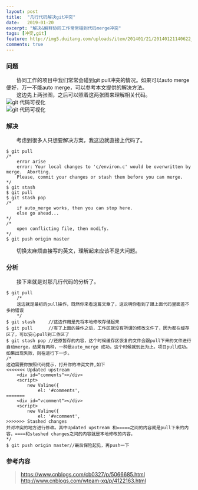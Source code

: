 ```yaml
---
layout: post
title:  "几行代码解决git冲突"
date:   2019-01-20
excerpt: "解决&解释协同工作常常碰到代码merge冲突"
tags: [冲突,git]
feature: http://img5.duitang.com/uploads/item/201401/21/20140121140622_nMuZi.jpeg
comments: true
---
```


### 问题

&emsp;&emsp;协同工作的项目中我们常常会碰到git pull冲突的情况。如果可以auto merge便好，万一不能auto merge，可以参考本文提供的解决方法。<br/>
&emsp;&emsp;这边先上两张图，之后可以照着这两张图来理解相关代码。<br/>
![git 代码可视化](https://JiabinTan.github.io/assets/img/post/211933513474570.jpg "git 代码可视化")<br/>
![git 代码可视化](https://JiabinTan.github.io/assets/img/post/211934044109593.jpg 'git 代码可视化')
### 解决
&emsp;&emsp;考虑到很多人只想要解决方案，我这边就直接上代码了。<br/>


    $ git pull 
    /*
    	error arise
    	error: Your local changes to 'c/environ.c' would be overwritten by merge.  Aborting.
    	Please, commit your changes or stash them before you can merge.
    */
    $ git stash
    $ git pull
    $ git stash pop
    /*
    	if auto_merge works, then you can stop here.
    	else go ahead...
    */
    /*
    	open conflicting file, then modify.
    */
    $ git push origin master
    
&emsp;&emsp;切换太麻烦直接写的英文，理解起来应该不是大问题。<br/>

### 分析
&emsp;&emsp;接下来就是对那几行代码的分析了。<br/>

    $ git pull 
    	/*
    	这边就是最初的pull操作，既然你来看这篇文章了，这说明你看到了跟上面代码里面差不多的错误
    	*/
    $ git stash		//这边作用是先将本地修改存储起来
    $ git pull		//有了上面的操作之后，工作区就没有所谓的修改文件了，因为都在缓存区了，可以安心pull到工作区了
    $ git stash pop	//还原暂存的内容，这个时候缓存区恢复的文件会跟pull下来的文件进行自动merge，结果有两种，一种是auto_merge 成功，这个时候就到此为止。项目pull成功。如果出现失败，则在进行下一步。
    /*
    这边需要你按照代码提示，打开你的冲突文件,如下
    <<<<<<< Updated upstream
        <div id="comments"></div>
        <script>
            new Valine({
                el: '#comments',
    =======
        <div id="vcomment"></div>
        <script>
            new Valine({
                el: '#vcomment',
    >>>>>>> Stashed changes
    并对冲突的地方进行修改。其中Updated upstream 和=====之间的内容就是pull下来的内容，====和stashed changes之间的内容就是本地修改的内容。
    */
    $ git push origin master//最后保险起见，再push一下

### 参考内容

>  https://www.cnblogs.com/cb0327/p/5066685.html <br/>
>  http://www.cnblogs.com/wteam-xq/p/4122163.html




